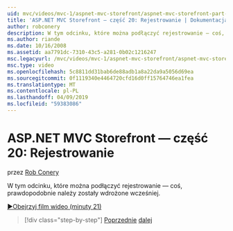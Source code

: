 ```yaml
---
uid: mvc/videos/mvc-1/aspnet-mvc-storefront/aspnet-mvc-storefront-part-20-logging
title: 'ASP.NET MVC Storefront — część 20: Rejestrowanie | Dokumentacja firmy Microsoft'
author: robconery
description: W tym odcinku, które można podłączyć rejestrowanie — coś, prawdopodobnie należy zostały wdrożone wcześniej.
ms.author: riande
ms.date: 10/16/2008
ms.assetid: aa7791dc-7310-43c5-a281-0b02c1216247
msc.legacyurl: /mvc/videos/mvc-1/aspnet-mvc-storefront/aspnet-mvc-storefront-part-20-logging
msc.type: video
ms.openlocfilehash: 5c8811dd31bab6de88adb1a8a22da9a5056d69ea
ms.sourcegitcommit: 0f1119340e4464720cfd16d0ff15764746ea1fea
ms.translationtype: MT
ms.contentlocale: pl-PL
ms.lasthandoff: 04/09/2019
ms.locfileid: "59383086"
---
```

# <a name="aspnet-mvc-storefront-part-20-logging"></a>ASP.NET MVC Storefront — część 20: Rejestrowanie

przez [Rob Conery](https://github.com/robconery)

W tym odcinku, które można podłączyć rejestrowanie — coś, prawdopodobnie należy zostały wdrożone wcześniej.

[&#9654;Obejrzyj film wideo (minuty 21)](https://channel9.msdn.com/Blogs/ASP-NET-Site-Videos/aspnet-mvc-storefront-part-20-logging)

> [!div class="step-by-step"]
> [Poprzednie](aspnet-mvc-storefront-part-19a-windows-workflow-followup.md)
> [dalej](aspnet-mvc-storefront-part-21-order-manager-and-personalization.md)
